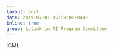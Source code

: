 ```yaml
---
layout: post
date: 2019-07-01 15:59:00-0400
inline: true
group: LatinX in AI Program Committee
---
```

ICML
